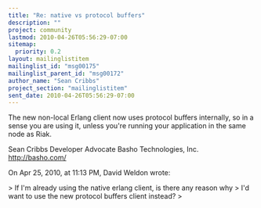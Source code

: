 ```yaml
---
title: "Re: native vs protocol buffers"
description: ""
project: community
lastmod: 2010-04-26T05:56:29-07:00
sitemap:
  priority: 0.2
layout: mailinglistitem
mailinglist_id: "msg00175"
mailinglist_parent_id: "msg00172"
author_name: "Sean Cribbs"
project_section: "mailinglistitem"
sent_date: 2010-04-26T05:56:29-07:00
---
```



The new non-local Erlang client now uses protocol buffers internally, so in a 
sense you are using it, unless you're running your application in the same node 
as Riak.

Sean Cribbs 
Developer Advocate
Basho Technologies, Inc.
http://basho.com/

On Apr 25, 2010, at 11:13 PM, David Weldon wrote:

&gt; If I'm already using the native erlang client, is there any reason why
&gt; I'd want to use the new protocol buffers client instead?
&gt; 
